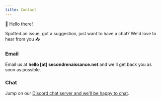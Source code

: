 ```yaml
---
title: Contact
---
```


👋 Hello there!

Spotted an issue, got a suggestion, just want to have a chat? We'd love to hear from you 📥

### Email

Email us at **hello [at] secondrenaissance.net** and we'll get back you as soon as possible.

### Chat

Jump on our [Discord chat server and we'll be happy to chat][discord].

[discord]: https://discord.gg/nNRt6V9jA4